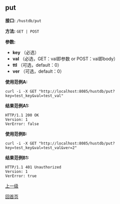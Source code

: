 ## put ##

**接口:** `/hustdb/put`

**方法:** `GET | POST`

**参数:** 

*  **key** （必选）  
*  **val** （必选，GET：val即参数 or POST：val即body）  
*  **ttl** （可选，default：0）
*  **ver** （可选，default：0）    

**使用范例A:**

    curl -i -X GET "http://localhost:8085/hustdb/put?key=test_key&val=test_val"

**结果范例A1:**

	HTTP/1.1 200 OK
	Version: 1
	VerError: false

**使用范例B:**

    curl -i -X GET "http://localhost:8085/hustdb/put?key=test_key&val=test_val&ver=2"

**结果范例B1:**

	HTTP/1.1 401 Unauthorized
	Version: 1
	VerError: true
	
[上一级](../hustdb.md)

[回首页](../../../index.md)